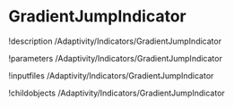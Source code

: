 <!-- MOOSE Object Documentation Stub: Remove this when content is added. -->

# GradientJumpIndicator
!description /Adaptivity/Indicators/GradientJumpIndicator

!parameters /Adaptivity/Indicators/GradientJumpIndicator

!inputfiles /Adaptivity/Indicators/GradientJumpIndicator

!childobjects /Adaptivity/Indicators/GradientJumpIndicator
